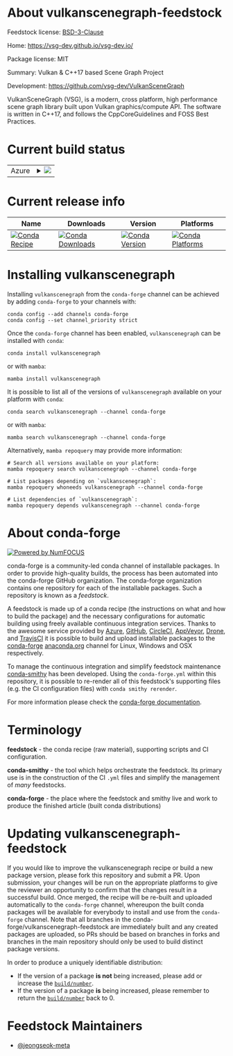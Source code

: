 About vulkanscenegraph-feedstock
================================

Feedstock license: [BSD-3-Clause](https://github.com/conda-forge/vulkanscenegraph-feedstock/blob/main/LICENSE.txt)

Home: https://vsg-dev.github.io/vsg-dev.io/

Package license: MIT

Summary: Vulkan & C++17 based Scene Graph Project

Development: https://github.com/vsg-dev/VulkanSceneGraph

VulkanSceneGraph (VSG), is a modern, cross platform, high performance scene
graph library built upon Vulkan graphics/compute API. The software is
written in C++17, and follows the CppCoreGuidelines and FOSS Best Practices.


Current build status
====================


<table>
    
  <tr>
    <td>Azure</td>
    <td>
      <details>
        <summary>
          <a href="https://dev.azure.com/conda-forge/feedstock-builds/_build/latest?definitionId=24679&branchName=main">
            <img src="https://dev.azure.com/conda-forge/feedstock-builds/_apis/build/status/vulkanscenegraph-feedstock?branchName=main">
          </a>
        </summary>
        <table>
          <thead><tr><th>Variant</th><th>Status</th></tr></thead>
          <tbody><tr>
              <td>linux_64</td>
              <td>
                <a href="https://dev.azure.com/conda-forge/feedstock-builds/_build/latest?definitionId=24679&branchName=main">
                  <img src="https://dev.azure.com/conda-forge/feedstock-builds/_apis/build/status/vulkanscenegraph-feedstock?branchName=main&jobName=linux&configuration=linux%20linux_64_" alt="variant">
                </a>
              </td>
            </tr><tr>
              <td>linux_aarch64</td>
              <td>
                <a href="https://dev.azure.com/conda-forge/feedstock-builds/_build/latest?definitionId=24679&branchName=main">
                  <img src="https://dev.azure.com/conda-forge/feedstock-builds/_apis/build/status/vulkanscenegraph-feedstock?branchName=main&jobName=linux&configuration=linux%20linux_aarch64_" alt="variant">
                </a>
              </td>
            </tr><tr>
              <td>linux_ppc64le</td>
              <td>
                <a href="https://dev.azure.com/conda-forge/feedstock-builds/_build/latest?definitionId=24679&branchName=main">
                  <img src="https://dev.azure.com/conda-forge/feedstock-builds/_apis/build/status/vulkanscenegraph-feedstock?branchName=main&jobName=linux&configuration=linux%20linux_ppc64le_" alt="variant">
                </a>
              </td>
            </tr><tr>
              <td>osx_64</td>
              <td>
                <a href="https://dev.azure.com/conda-forge/feedstock-builds/_build/latest?definitionId=24679&branchName=main">
                  <img src="https://dev.azure.com/conda-forge/feedstock-builds/_apis/build/status/vulkanscenegraph-feedstock?branchName=main&jobName=osx&configuration=osx%20osx_64_" alt="variant">
                </a>
              </td>
            </tr><tr>
              <td>osx_arm64</td>
              <td>
                <a href="https://dev.azure.com/conda-forge/feedstock-builds/_build/latest?definitionId=24679&branchName=main">
                  <img src="https://dev.azure.com/conda-forge/feedstock-builds/_apis/build/status/vulkanscenegraph-feedstock?branchName=main&jobName=osx&configuration=osx%20osx_arm64_" alt="variant">
                </a>
              </td>
            </tr><tr>
              <td>win_64</td>
              <td>
                <a href="https://dev.azure.com/conda-forge/feedstock-builds/_build/latest?definitionId=24679&branchName=main">
                  <img src="https://dev.azure.com/conda-forge/feedstock-builds/_apis/build/status/vulkanscenegraph-feedstock?branchName=main&jobName=win&configuration=win%20win_64_" alt="variant">
                </a>
              </td>
            </tr>
          </tbody>
        </table>
      </details>
    </td>
  </tr>
</table>

Current release info
====================

| Name | Downloads | Version | Platforms |
| --- | --- | --- | --- |
| [![Conda Recipe](https://img.shields.io/badge/recipe-vulkanscenegraph-green.svg)](https://anaconda.org/conda-forge/vulkanscenegraph) | [![Conda Downloads](https://img.shields.io/conda/dn/conda-forge/vulkanscenegraph.svg)](https://anaconda.org/conda-forge/vulkanscenegraph) | [![Conda Version](https://img.shields.io/conda/vn/conda-forge/vulkanscenegraph.svg)](https://anaconda.org/conda-forge/vulkanscenegraph) | [![Conda Platforms](https://img.shields.io/conda/pn/conda-forge/vulkanscenegraph.svg)](https://anaconda.org/conda-forge/vulkanscenegraph) |

Installing vulkanscenegraph
===========================

Installing `vulkanscenegraph` from the `conda-forge` channel can be achieved by adding `conda-forge` to your channels with:

```
conda config --add channels conda-forge
conda config --set channel_priority strict
```

Once the `conda-forge` channel has been enabled, `vulkanscenegraph` can be installed with `conda`:

```
conda install vulkanscenegraph
```

or with `mamba`:

```
mamba install vulkanscenegraph
```

It is possible to list all of the versions of `vulkanscenegraph` available on your platform with `conda`:

```
conda search vulkanscenegraph --channel conda-forge
```

or with `mamba`:

```
mamba search vulkanscenegraph --channel conda-forge
```

Alternatively, `mamba repoquery` may provide more information:

```
# Search all versions available on your platform:
mamba repoquery search vulkanscenegraph --channel conda-forge

# List packages depending on `vulkanscenegraph`:
mamba repoquery whoneeds vulkanscenegraph --channel conda-forge

# List dependencies of `vulkanscenegraph`:
mamba repoquery depends vulkanscenegraph --channel conda-forge
```


About conda-forge
=================

[![Powered by
NumFOCUS](https://img.shields.io/badge/powered%20by-NumFOCUS-orange.svg?style=flat&colorA=E1523D&colorB=007D8A)](https://numfocus.org)

conda-forge is a community-led conda channel of installable packages.
In order to provide high-quality builds, the process has been automated into the
conda-forge GitHub organization. The conda-forge organization contains one repository
for each of the installable packages. Such a repository is known as a *feedstock*.

A feedstock is made up of a conda recipe (the instructions on what and how to build
the package) and the necessary configurations for automatic building using freely
available continuous integration services. Thanks to the awesome service provided by
[Azure](https://azure.microsoft.com/en-us/services/devops/), [GitHub](https://github.com/),
[CircleCI](https://circleci.com/), [AppVeyor](https://www.appveyor.com/),
[Drone](https://cloud.drone.io/welcome), and [TravisCI](https://travis-ci.com/)
it is possible to build and upload installable packages to the
[conda-forge](https://anaconda.org/conda-forge) [anaconda.org](https://anaconda.org/)
channel for Linux, Windows and OSX respectively.

To manage the continuous integration and simplify feedstock maintenance
[conda-smithy](https://github.com/conda-forge/conda-smithy) has been developed.
Using the ``conda-forge.yml`` within this repository, it is possible to re-render all of
this feedstock's supporting files (e.g. the CI configuration files) with ``conda smithy rerender``.

For more information please check the [conda-forge documentation](https://conda-forge.org/docs/).

Terminology
===========

**feedstock** - the conda recipe (raw material), supporting scripts and CI configuration.

**conda-smithy** - the tool which helps orchestrate the feedstock.
                   Its primary use is in the construction of the CI ``.yml`` files
                   and simplify the management of *many* feedstocks.

**conda-forge** - the place where the feedstock and smithy live and work to
                  produce the finished article (built conda distributions)


Updating vulkanscenegraph-feedstock
===================================

If you would like to improve the vulkanscenegraph recipe or build a new
package version, please fork this repository and submit a PR. Upon submission,
your changes will be run on the appropriate platforms to give the reviewer an
opportunity to confirm that the changes result in a successful build. Once
merged, the recipe will be re-built and uploaded automatically to the
`conda-forge` channel, whereupon the built conda packages will be available for
everybody to install and use from the `conda-forge` channel.
Note that all branches in the conda-forge/vulkanscenegraph-feedstock are
immediately built and any created packages are uploaded, so PRs should be based
on branches in forks and branches in the main repository should only be used to
build distinct package versions.

In order to produce a uniquely identifiable distribution:
 * If the version of a package **is not** being increased, please add or increase
   the [``build/number``](https://docs.conda.io/projects/conda-build/en/latest/resources/define-metadata.html#build-number-and-string).
 * If the version of a package **is** being increased, please remember to return
   the [``build/number``](https://docs.conda.io/projects/conda-build/en/latest/resources/define-metadata.html#build-number-and-string)
   back to 0.

Feedstock Maintainers
=====================

* [@jeongseok-meta](https://github.com/jeongseok-meta/)

